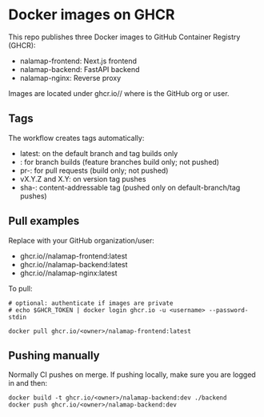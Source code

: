 # Docker images on GHCR

This repo publishes three Docker images to GitHub Container Registry (GHCR):

- nalamap-frontend: Next.js frontend
- nalamap-backend: FastAPI backend
- nalamap-nginx: Reverse proxy

Images are located under ghcr.io/<owner>/<image> where <owner> is the GitHub org or user.

## Tags

The workflow creates tags automatically:

- latest: on the default branch and tag builds only
- <branch name>: for branch builds (feature branches build only; not pushed)
- pr-<number>: for pull requests (build only; not pushed)
- vX.Y.Z and X.Y: on version tag pushes
- sha-<shortsha>: content-addressable tag (pushed only on default-branch/tag pushes)

## Pull examples

Replace <owner> with your GitHub organization/user:

- ghcr.io/<owner>/nalamap-frontend:latest
- ghcr.io/<owner>/nalamap-backend:latest
- ghcr.io/<owner>/nalamap-nginx:latest

To pull:

```
# optional: authenticate if images are private
# echo $GHCR_TOKEN | docker login ghcr.io -u <username> --password-stdin

docker pull ghcr.io/<owner>/nalamap-frontend:latest
```

## Pushing manually

Normally CI pushes on merge. If pushing locally, make sure you are logged in and then:

```
docker build -t ghcr.io/<owner>/nalamap-backend:dev ./backend
docker push ghcr.io/<owner>/nalamap-backend:dev
```
